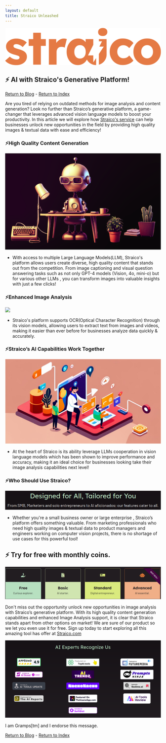 ```yaml
---
layout: default
title: Straico Unleashed
---
```

![](/assets/attachment/114183ca7996409ada1d2c61659b2b23.png)
## ⚡ AI with Straico's Generative Platform!

[Return to Blog](/blog) - [Return to Index](/) 

Are you tired of relying on outdated methods for image analysis and content generation? Look no further than Straico’s generative platform, a game-changer that leverages advanced vision language models to boost your productivity. In this article we will explore how [Straico's service](https://www.straico.com) can help businesses unlock new opportunities in the field by providing high quality images & textual data with ease and efficiency!

### ⚡High Quality Content Generation 

![](/assets/attachment/06d4d510beaff94905eb9652089c1e83.png)

- With access to multiple Large Language Models(LLM), Straico's platform allows users create diverse, high quality content that stands out from the competition. From image captioning and visual question answering tasks such as not only GPT-4 models (Vision, 4o, mini-o) but for various other LLMs , you can transform images into valuable insights with just a few clicks!

### ⚡Enhanced Image Analysis

![](/assets/attachment/c83ab1ec8f61056d48d999bf98d72849.png)

- Straico's platform supports OCR(Optical Character Recognition) through its vision models, allowing users to extract text from images and videos, making it easier than ever before for businesses analyze data quickly & accurately. 

### ⚡Straico’s AI Capabilities Work Together

![](/assets/attachment/aee7ce9936d536b55fd28e20654947e5.png)

- At the heart of Straico is its ability leverage LLMs cooperation in vision language models which has been shown to improve performance and accuracy, making it an ideal choice for businesses looking take their image analysis capabilities next level!

### ⚡Who Should Use Straico?

![](/assets/attachment/3e637f806f7da96c6eddab93a71186fe.png) 

- Whether you're a small business owner or large enterprise , Straico’s platform offers something valuable. From marketing professionals who need high quality images & textual data to product managers and engineers working on computer vision projects, there is no shortage of use cases for this powerful tool!

## ⚡ Try for free with monthly coins.

![](/assets/attachment/adb521b3889d10b2ec7cb89fabdfcc0e.png)

Don't miss out the opportunity unlock new opportunities in image analysis with Straico’s generative platform. With its high quality content generation capabilities and enhanced Image Analysis support, it is clear that Straico stands apart from other options on market! We are sure of our product so we let you even use it for free. Sign up today to start exploring all this amazing tool has offer at [Straico.com](https://straico.com)

![](/assets/attachment/b345afa1ecbce55b80bf6f12526e94cf.png)

I am Gramps[tm] and I endorse this message.

[Return to Blog](/blog) - [Return to Index](/) 
